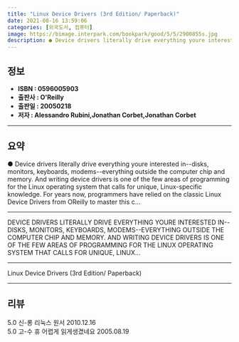 ```yaml
---
title: "Linux Device Drivers (3rd Edition/ Paperback)"
date: 2021-08-16 13:59:06
categories: [외국도서, 컴퓨터]
image: https://bimage.interpark.com/bookpark/good/5/5/2900855s.jpg
description: ● Device drivers literally drive everything youre interested in--disks, monitors, keyboards, modems--everything outside the computer chip and memory. And writi
---
```


## **정보**

- **ISBN : 0596005903**
- **출판사 : O'Reilly**
- **출판일 : 20050218**
- **저자 : Alessandro Rubini,Jonathan Corbet,Jonathan Corbet**

------



## **요약**

●  Device drivers literally drive everything youre interested in--disks, monitors, keyboards, modems--everything outside the computer chip and memory. And writing device drivers is one of the few areas of programming for the Linux operating system that calls for unique, Linux-specific knowledge. For years now, programmers have relied on the classic Linux Device Drivers from OReilly to master this c...

------

DEVICE DRIVERS LITERALLY DRIVE EVERYTHING YOURE INTERESTED IN--DISKS, MONITORS, KEYBOARDS, MODEMS--EVERYTHING OUTSIDE THE COMPUTER CHIP AND MEMORY. AND WRITING DEVICE DRIVERS IS ONE OF THE FEW AREAS OF PROGRAMMING FOR THE LINUX OPERATING SYSTEM THAT CALLS FOR UNIQUE, LINUX... 

------


Linux Device Drivers (3rd Edition/ Paperback) 

------


## **리뷰** 

5.0 신-롱 리눅스 원서 2010.12.16 <br/>5.0 고-수 휴 어렵게 읽게생겼네요  2005.08.19 <br/>